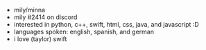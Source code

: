 - mily/minna
- mily #2414 on discord
- interested in python, c++, swift, html, css, java, and javascript :D
- languages spoken: english, spanish, and german
- i love (taylor) swift

<!---
mi55a/mi55a is a ✨ special ✨ repository because its `README.md` (this file) appears on your GitHub profile.
You can click the Preview link to take a look at your changes.
--->
